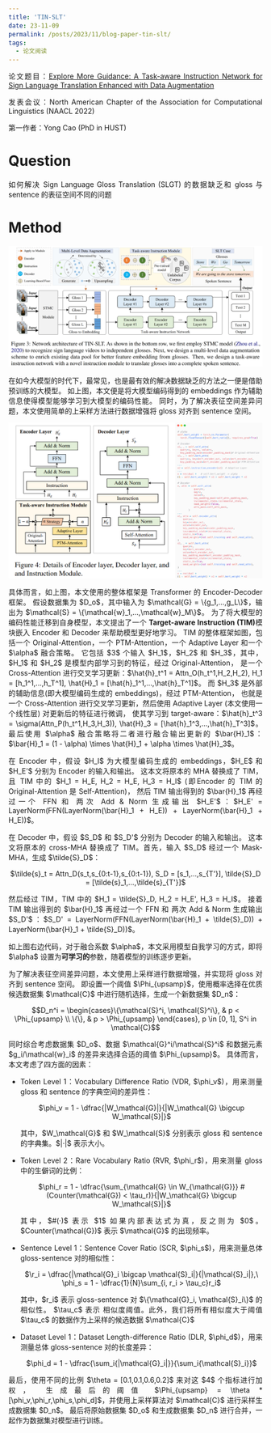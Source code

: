 ```yaml
---
title: 'TIN-SLT'
date: 23-11-09
permalink: /posts/2023/11/blog-paper-tin-slt/
tags:
  - 论文阅读
---
```


<p style="text-align:justify; text-justify:inter-ideograph;"> 论文题目：<a href="https://aclanthology.org/2022.findings-naacl.205/" target="_blank" title="Multi-modality with Context">Explore More Guidance: A Task-aware Instruction Network for Sign Language Translation Enhanced with Data Augmentation</a></p>

<p style="text-align:justify; text-justify:inter-ideograph;">发表会议：North American Chapter of the Association for Computational Linguistics (NAACL 2022)</p>

第一作者：Yong Cao (PhD in HUST)

Question
===

<p style="text-align:justify; text-justify:inter-ideograph;">如何解决 Sign Language Gloss Translation (SLGT) 的数据缺乏和 gloss 与 sentence 的表征空间不同的问题</p>


Method
===

![TIN-SLT architecture](/images/paper_TIN-SLT.png)

<p style="text-align:justify; text-justify:inter-ideograph;">在如今大模型的时代下，最常见，也是最有效的解决数据缺乏的方法之一便是借助预训练的大模型。
如上图，本文便是将大模型编码得到的 embeddings 作为辅助信息使得模型能够学习到大模型的编码性能。
同时，为了解决表征空间差异问题，本文使用简单的上采样方法进行数据增强将 gloss 对齐到 sentence 空间。</p>

![TIN-SLT encoder and decoder](/images/paper_TIN-SLT-encoder-decoder.png)

<p style="text-align:justify; text-justify:inter-ideograph;">具体而言，如上图，本文使用的整体框架是 Transformer 的 Encoder-Decoder 框架。
假设数据集为 $D_o$，其中输入为 $\mathcal{G} = \{g_1,...,g_L\}$，输出为 $\mathcal{S} = \{\mathcal{w}_1,...,\mathcal{w}_M\}$。
为了将大模型的编码性能迁移到自身模型，本文提出了一个 <b>Target-aware Instruction (TIM)</b>模块嵌入 Encoder 和 Decoder 来帮助模型更好地学习。
TIM 的整体框架如图，包括一个 Original-Attention，一个 PTM-Attention，一个 Adaptive Layer 和一个 $\alpha$ 融合策略。
它包括 $3$ 个输入 $H_1$，$H_2$ 和 $H_3$，其中，$H_1$ 和 $H_2$ 是模型内部学习到的特征，经过 Original-Attention，
是一个 Cross-Attention 进行交叉学习更新：$\hat{h}_t^1 = Attn_O(h_t^1,H_2,H_2), H_1 = [h_1^1,...,h_T^1], \hat{H}_1 = [\hat{h}_1^1,...,\hat{h}_T^1]$。
而 $H_3$ 是外部的辅助信息(即大模型编码生成的 embeddings)，经过 PTM-Attention，
也就是一个 Cross-Attention 进行交叉学习更新，然后使用 Adaptive Layer (本文使用一个线性层) 对更新后的特征进行微调，
使其学习到 target-aware：$\hat{h}_t^3 = \sigma(Attn_P(h_t^1,H_3,H_3)), \hat{H}_3 = [\hat{h}_1^3,...,\hat{h}_T^3]$。
最后使用 $\alpha$ 融合策略将二者进行融合输出更新的 $\bar{H}_1$：$\bar{H}_1 = (1 - \alpha) \times \hat{H}_1 + \alpha \times \hat{H}_3$。</p>

<p style="text-align:justify; text-justify:inter-ideograph;">在 Encoder 中，假设 $H_I$ 为大模型编码生成的 embeddings，$H_E$ 和 $H_E'$ 分别为 Encoder 的输入和输出。
这本文将原本的 MHA 替换成了 TIM，且 TIM 中的 $H_1 = H_E, H_2 = H_E, H_3 = H_I$ (即Encoder 的 TIM 的 Original-Attention 是 Self-Attention)，
然后 TIM 输出得到的 $\bar{H}_1$ 再经过一个 FFN 和 两次 Add & Norm 生成输出 $H_E'$：$H_E' = LayerNorm(FFN(LayerNorm(\bar{H}_1 + H_E)) + LayerNorm(\bar{H}_1 + H_E))$。</p>

<p style="text-align:justify; text-justify:inter-ideograph;">在 Decoder 中，假设 $S_D$ 和 $S_D'$ 分别为 Decoder 的输入和输出。
这本文将原本的 cross-MHA 替换成了 TIM。首先，输入 $S_D$ 经过一个 Mask-MHA，生成 $\tilde{S}_D$：</p>

<center>$\tilde{s}_t = Attn_D(s_t,s_{0:t-1},s_{0:t-1}), S_D = [s_1,...,s_{T'}], \tilde{S}_D = [\tilde{s}_1,...,\tilde{s}_{T'}]$</center>

<p style="text-align:justify; text-justify:inter-ideograph;"></p>

<p style="text-align:justify; text-justify:inter-ideograph;">然后经过 TIM，TIM 中的 $H_1 = \tilde{S}_D, H_2 = H_E', H_3 = H_I$。
接着 TIM 输出得到的 $\bar{H}_1$ 再经过一个 FFN 和 两次 Add & Norm 生成输出 $S_D'$：$S_D' = LayerNorm(FFN(LayerNorm(\bar{H}_1 + \tilde{S}_D)) + LayerNorm(\bar{H}_1 + \tilde{S}_D))$。</p>

<p style="text-align:justify; text-justify:inter-ideograph;">如上图右边代码，对于融合系数 $\alpha$，本文采用模型自我学习的方式，即将 $\alpha$ 设置为<b>可学习的</b>参数，随着模型的训练逐步更新。</p>

<p style="text-align:justify; text-justify:inter-ideograph;">为了解决表征空间差异问题，本文使用上采样进行数据增强，并实现将 gloss 对齐到 sentence 空间。
即设置一个阈值 $\Phi_{upsamp}$，使用概率选择在优质候选数据集 $\mathcal{C}$ 中进行随机选择，生成一个新数据集 $D_n$：</p>

$$D_n^i = \begin{cases}\{\mathcal{S}^i, \mathcal{S}^i\}, & p < \Phi_{upsamp} \\ \{\}, & p > \Phi_{upsamp} \end{cases}, p \in [0, 1], S^i in \mathcal{C}$$

<p style="text-align:justify; text-justify:inter-ideograph;">同时综合考虑数据集 $D_o$、数据 $\mathcal{G}^i/\mathcal{S}^i$ 和数据元素 $g_i/\mathcal{w}_i$ 的差异来选择合适的阈值 $\Phi_{upsamp}$。
具体而言，本文考虑了四方面的因素：</p>

<ul><li><p style="text-align:justify; text-justify:inter-ideograph;">Token Level 1：Vocabulary Difference Ratio (VDR, $\phi_v$)，用来测量 gloss 和 sentence 的字典空间的差异性：</p>

<center>$\phi_v = 1 - \dfrac{|W_\mathcal{G}|}{|W_\mathcal{G} \bigcup W_\mathcal{S}|}$</center>

<p style="text-align:justify; text-justify:inter-ideograph;"></p>

<p style="text-align:justify; text-justify:inter-ideograph;">其中，$W_\mathcal{G}$ 和 $W_\mathcal{S}$ 分别表示 gloss 和 sentence 的字典集。$|·|$ 表示大小。</p></li>

<li><p style="text-align:justify; text-justify:inter-ideograph;">Token Level 2：Rare Vocabulary Ratio (RVR, $\phi_r$)，用来测量 gloss 中的生僻词的比例：</p>

<center>$\phi_r = 1 - \dfrac{\sum_{\mathcal{G} \in W_{\mathcal{G}}} #(Counter(\mathcal{G}) < \tau_r)}{|W_\mathcal{G} \bigcup W_\mathcal{S}|}$</center>

<p style="text-align:justify; text-justify:inter-ideograph;"></p>

<p style="text-align:justify; text-justify:inter-ideograph;">其中，$#(·)$ 表示 $1$ 如果内部表达式为真，反之则为 $0$。$Counter(\mathcal{G})$ 表示 $\mathcal{G}$ 的出现频率。</p></li>

<li><p style="text-align:justify; text-justify:inter-ideograph;">Sentence Level 1：Sentence Cover Ratio (SCR, $\phi_s$)，用来测量总体 gloss-sentence 对的相似性：</p>

<center>$\r_i = \dfrac{|\mathcal{G}_i \bigcap \mathcal{S}_i|}{|\mathcal{S}_i|},\ \phi_s = 1 - \dfrac{1}{N}\sum_{i, r_i > \tau_c}r_i$</center>

<p style="text-align:justify; text-justify:inter-ideograph;"></p>

<p style="text-align:justify; text-justify:inter-ideograph;">其中，$r_i$ 表示 gloss-sentence 对 $\{\mathcal{G}_i, \mathcal{S}_i\}$ 的相似性。
$\tau_c$ 表示 相似度阈值。此外，我们将所有相似度大于阈值 $\tau_c$ 的数据作为上采样的候选数据 $\mathcal{C}$</p></li>

<li><p style="text-align:justify; text-justify:inter-ideograph;">Dataset Level 1：Dataset Length-difference Ratio (DLR, $\phi_d$)，用来测量总体 gloss-sentence 对的长度差异：</p>

<center>$\phi_d = 1 - \dfrac{\sum_i{|\mathcal{G}_i|}}{\sum_i{\mathcal{S}_i}}$</center>

<p style="text-align:justify; text-justify:inter-ideograph;"></p></li></ul>

<p style="text-align:justify; text-justify:inter-ideograph;">最后，使用不同的比例 $\theta = [0.1,0.1,0.6,0.2]$ 来对这 $4$ 个指标进行加权，
生成最后的阈值 $\Phi_{upsamp} = \theta * [\phi_v,\phi_r,\phi_s,\phi_d]$，并使用上采样算法对 $\mathcal{C}$ 进行采样生成数据集 $D_n$。
最后将原始数据集 $D_o$ 和生成数据集 $D_n$ 进行合并，一起作为数据集对模型进行训练。</p>